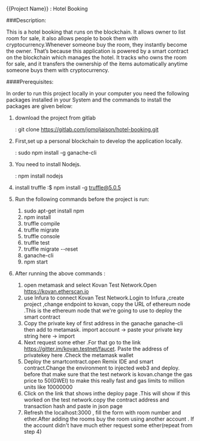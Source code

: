{{Project Name}} : 
Hotel Booking
			

###Description:

This is a hotel booking that runs on the blockchain. It allows owner to list room for sale, it also allows people to book them  with cryptocurrency.Whenever someone buy the room, they instantly become the owner. That’s because this application is powered by a smart contract on the blockchain which manages the hotel. It tracks who owns the room for sale, and it transfers the ownership of the items automatically anytime someone buys them with cryptocurrency.


####Prerequisites:

In order to run this project locally in your computer you need the following packages installed in your System and the commands to install the packages are given below:

1. download the project from gitlab 
 
	<command> : git clone https://gitlab.com/jomoljaison/hotel-booking.git
2. First,set up a personal blockchain to develop the application locally.

	<command> : sudo npm install -g ganache-cli

3. You need to install Nodejs.

	<command> : npm install nodejs

4. install truffle
	<command> :$ npm install -g truffle@5.0.5



5. Run the following commands before the project is run:

	1. sudo apt-get install npm
	2. npm install
	3. truffle compile
	4. truffle migrate
	5. truffle console
	6. truffle test
	7. truffle migrate --reset
	8. ganache-cli
	9. npm  start

6. After running the above commands :
    
	1. open metamask and select Kovan Test Network.Open https://kovan.etherscan.io
	2. use Infura to connect Kovan Test Network.Login to Infura ,create project ,change endpoint to kovan,
		copy the URL of ethereum node .This is the ethereum node that we're going to use to deploy the smart contract
	3. Copy the private key of first address in the ganache <command>ganache-cli</command>	then add to metamask.
		import account -> paste your private key string here -> import
	4. Next request some ether .For that go to the link https://gitter.im/kovan.testnet/faucet. Paste the address of    		privatekey here	.Check the metamask wallet
	5. Deploy the smartcontract.open Remix IDE and smart contract.Change the environment to injected web3 and deploy.
		before that make sure that the test network is kovan.change the gas price to 50(GWEI) to make this really fast and gas limits to million units like 10000000
	6. Click on the link that shows inthe deploy page .This will show if this worked on the test network.copy the contract 		address and  transaction hash and paste in json page
	7. Refresh the localhost:3000 , fill the form with room number and ether.After adding the rooms buy the room using another account . If the account didn't have much ether request some ether(repeat from step 4)

